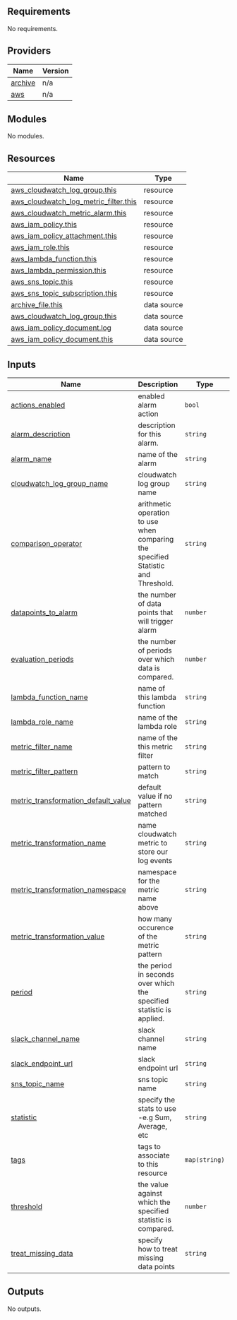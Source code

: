 <!-- BEGIN_TF_DOCS -->
## Requirements

No requirements.

## Providers

| Name | Version |
|------|---------|
| <a name="provider_archive"></a> [archive](#provider\_archive) | n/a |
| <a name="provider_aws"></a> [aws](#provider\_aws) | n/a |

## Modules

No modules.

## Resources

| Name | Type |
|------|------|
| [aws_cloudwatch_log_group.this](https://registry.terraform.io/providers/hashicorp/aws/latest/docs/resources/cloudwatch_log_group) | resource |
| [aws_cloudwatch_log_metric_filter.this](https://registry.terraform.io/providers/hashicorp/aws/latest/docs/resources/cloudwatch_log_metric_filter) | resource |
| [aws_cloudwatch_metric_alarm.this](https://registry.terraform.io/providers/hashicorp/aws/latest/docs/resources/cloudwatch_metric_alarm) | resource |
| [aws_iam_policy.this](https://registry.terraform.io/providers/hashicorp/aws/latest/docs/resources/iam_policy) | resource |
| [aws_iam_policy_attachment.this](https://registry.terraform.io/providers/hashicorp/aws/latest/docs/resources/iam_policy_attachment) | resource |
| [aws_iam_role.this](https://registry.terraform.io/providers/hashicorp/aws/latest/docs/resources/iam_role) | resource |
| [aws_lambda_function.this](https://registry.terraform.io/providers/hashicorp/aws/latest/docs/resources/lambda_function) | resource |
| [aws_lambda_permission.this](https://registry.terraform.io/providers/hashicorp/aws/latest/docs/resources/lambda_permission) | resource |
| [aws_sns_topic.this](https://registry.terraform.io/providers/hashicorp/aws/latest/docs/resources/sns_topic) | resource |
| [aws_sns_topic_subscription.this](https://registry.terraform.io/providers/hashicorp/aws/latest/docs/resources/sns_topic_subscription) | resource |
| [archive_file.this](https://registry.terraform.io/providers/hashicorp/archive/latest/docs/data-sources/file) | data source |
| [aws_cloudwatch_log_group.this](https://registry.terraform.io/providers/hashicorp/aws/latest/docs/data-sources/cloudwatch_log_group) | data source |
| [aws_iam_policy_document.log](https://registry.terraform.io/providers/hashicorp/aws/latest/docs/data-sources/iam_policy_document) | data source |
| [aws_iam_policy_document.this](https://registry.terraform.io/providers/hashicorp/aws/latest/docs/data-sources/iam_policy_document) | data source |

## Inputs

| Name | Description | Type | Default | Required |
|------|-------------|------|---------|:--------:|
| <a name="input_actions_enabled"></a> [actions\_enabled](#input\_actions\_enabled) | enabled alarm action | `bool` | `true` | no |
| <a name="input_alarm_description"></a> [alarm\_description](#input\_alarm\_description) | description for this alarm. | `string` | `"Cloud Inventory Alarm"` | no |
| <a name="input_alarm_name"></a> [alarm\_name](#input\_alarm\_name) | name of the alarm | `string` | `"cloud-inventory-alarm"` | no |
| <a name="input_cloudwatch_log_group_name"></a> [cloudwatch\_log\_group\_name](#input\_cloudwatch\_log\_group\_name) | cloudwatch log group name | `string` | n/a | yes |
| <a name="input_comparison_operator"></a> [comparison\_operator](#input\_comparison\_operator) | arithmetic operation to use when comparing the specified Statistic and Threshold. | `string` | `"GreaterThanOrEqualToThreshold"` | no |
| <a name="input_datapoints_to_alarm"></a> [datapoints\_to\_alarm](#input\_datapoints\_to\_alarm) | the number of data points that will trigger alarm | `number` | `3` | no |
| <a name="input_evaluation_periods"></a> [evaluation\_periods](#input\_evaluation\_periods) | the number of periods over which data is compared. | `number` | `5` | no |
| <a name="input_lambda_function_name"></a> [lambda\_function\_name](#input\_lambda\_function\_name) | name of this lambda function | `string` | `"cloud-inventory-slack-notification"` | no |
| <a name="input_lambda_role_name"></a> [lambda\_role\_name](#input\_lambda\_role\_name) | name of the lambda role | `string` | `"cloud-inventory-alarm-lambda-role"` | no |
| <a name="input_metric_filter_name"></a> [metric\_filter\_name](#input\_metric\_filter\_name) | name of the this metric filter | `string` | `"cloud-inventory-filter"` | no |
| <a name="input_metric_filter_pattern"></a> [metric\_filter\_pattern](#input\_metric\_filter\_pattern) | pattern to match | `string` | `"error"` | no |
| <a name="input_metric_transformation_default_value"></a> [metric\_transformation\_default\_value](#input\_metric\_transformation\_default\_value) | default value if no pattern matched | `string` | `null` | no |
| <a name="input_metric_transformation_name"></a> [metric\_transformation\_name](#input\_metric\_transformation\_name) | name cloudwatch metric to store our log events | `string` | `"CloudInventoryError"` | no |
| <a name="input_metric_transformation_namespace"></a> [metric\_transformation\_namespace](#input\_metric\_transformation\_namespace) | namespace for the metric name above | `string` | `"CloudInventoryErrorMetric"` | no |
| <a name="input_metric_transformation_value"></a> [metric\_transformation\_value](#input\_metric\_transformation\_value) | how many occurence of the metric pattern | `string` | `"5"` | no |
| <a name="input_period"></a> [period](#input\_period) | the period in seconds over which the specified statistic is applied. | `string` | `"60"` | no |
| <a name="input_slack_channel_name"></a> [slack\_channel\_name](#input\_slack\_channel\_name) | slack channel name | `string` | `"devops"` | no |
| <a name="input_slack_endpoint_url"></a> [slack\_endpoint\_url](#input\_slack\_endpoint\_url) | slack endpoint url | `string` | `""` | no |
| <a name="input_sns_topic_name"></a> [sns\_topic\_name](#input\_sns\_topic\_name) | sns topic name | `string` | `"cloud-inventory-lambda-invocation"` | no |
| <a name="input_statistic"></a> [statistic](#input\_statistic) | specify the stats to use -e.g Sum, Average, etc | `string` | `"Sum"` | no |
| <a name="input_tags"></a> [tags](#input\_tags) | tags to associate to this resource | `map(string)` | `{}` | no |
| <a name="input_threshold"></a> [threshold](#input\_threshold) | the value against which the specified statistic is compared. | `number` | `3` | no |
| <a name="input_treat_missing_data"></a> [treat\_missing\_data](#input\_treat\_missing\_data) | specify how to treat missing data points | `string` | `"missing"` | no |

## Outputs

No outputs.
<!-- END_TF_DOCS -->